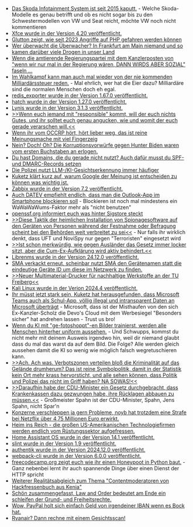 * [Das Skoda Infotainment System ist seit 2015 kaputt.](https://www.borncity.com/blog/2024/12/16/skoda-schwachstelle-in-infotainment-erlaubt-malware-injektion-per-bluetooth/) - Welche Skoda-Modelle es genau betrifft und ob es nicht sogar bis zu den Schwestermodellen von VW und Seat reicht, möchte VW noch nicht kommentieren
* [Xfce wurde in der Version 4.20 veröffentlicht.](https://lwn.net/Articles/1002245/)
* [Glutton zeigt, wie seit 2023 Angriffe auf PHP gefahren werden können](https://www.bleepingcomputer.com/news/security/winnti-hackers-target-other-threat-actors-with-new-glutton-php-backdoor/)
* [Wer überwacht die Überwacher? In Frankfurt am Main niemand und so kamen darüber viele Drogen in unser Land](https://blog.fefe.de/?ts=99a1baa5)
* [Wenn die amtierende Regierungspartei mit dem Kanzlerposten von "wenn wir nur mal in der Regierung wären, DANN WIRDS ABER SOZIAL" faseln ...](https://blog.fefe.de/?ts=99a1dd78)
* [Im Wahlkampf kann man auch mal wieder von der nie kommenden Milliardärssteuer reden.](https://blog.fefe.de/?ts=99a1c7db) - Mal ehrlich, wer hat die Eier dazu? Milliardäre sind die normalen Menschen doch eh egal.
* [redis_exporter wurde in der Version 1.67.0 veröffentlicht.](https://github.com/oliver006/redis_exporter/releases/tag/v1.67.0)
* [hatch wurde in der Version 1.27.0 veröffentlicht.](https://github.com/pypa/hatch/releases/tag/hatchling-v1.27.0)
* [Lynis wurde in der Version 3.1.3 veröffentlicht.](https://github.com/CISOfy/lynis/releases/tag/3.1.3)
* [>>Wenn euch jemand mit "responsible" kommt, will der euch nichts Gutes, und ihr solltet euch genau angucken, wie und womit der euch gerade verarschen will.<<](https://blog.fefe.de/?ts=999e1a89)
* [Wenn ihr vom OCCRP hört, hört lieber weg, das ist reine Meinungsmache mit viel Fingerzeig](https://blog.fefe.de/?ts=999e10d5)
* [Nein? Doch! Oh? Die Korruptionsvorwürfe gegen Hunter Biden waren vom ersten Buchstaben an erlogen.](https://blog.fefe.de/?ts=999e73f2)
* [Du hast Domains, die du gerade nicht nutzt? Auch dafür musst du SPF- und DMARC-Records setzen](https://www.kuketz-blog.de/warum-du-fuer-ungenutzte-domains-spf-und-dmarc-records-setzen-solltest/)
* [Die Polizei nutzt LLM-/KI-Gesichtserkennung immer häufiger](https://netzpolitik.org/2024/neues-bka-system-polizeiliche-gesichtserkennung-geht-steil/)
* [Kuketz klärt kurz auf, warum Google der Meinung ist entscheiden zu können was wichtig ist.](https://www.kuketz-blog.de/zwischen-sicherheit-und-kontrolle-warum-die-play-integrity-api-custom-roms-wie-grapheneos-benachteiligt/)
* [Zabbix wurde in der Version 7.2 veröffentlicht.](https://www.borncity.com/blog/2024/12/17/zabbix-7-2-veroeffentlicht/)
* [Auch DATEV empfiehlt endlich, dass man die Outlook-App im Smartphone blockieren soll](https://www.borncity.com/blog/2024/12/17/datev-empfiehlt-die-neue-outlook-app-zu-blockieren/) - Blockieren ist noch mal mindestens ein WaWaWaWums-Faktor mehr als "nicht benutzen"
* [openssf.org informiert euch was hinter Sigstore steckt](https://openssf.org/blog/2024/12/16/sigstorecon-2024-advancing-software-supply-chain-security/)
* [>>Diese Taktik der heimlichen Installation von Spionagesoftware auf den Geräten von Personen während der Festnahme oder Befragung scheint bei den Behörden weit verbreitet zu sei<<](https://netzpolitik.org/2024/ein-digitales-gefaengnis-wie-die-serbische-regierung-die-zivilgesellschaft-ausspioniert/) - Nur falls ihr wirklich denkt, dass UFT und NoviSpy nur gegen "Terroristen" eingesetzt wird
* [>>Ist schon merkwürdig, wie gegen Ausländer das Gesetz immer locker sitzt, aber die Cum-Ex-Aufklärung wird aktiv behindert.<<](https://blog.fefe.de/?ts=999f2e2f)
* [Librenms wurde in der Version 24.12.0 veröffentlicht.](https://github.com/librenms/librenms/releases/tag/24.12.0)
* [SMA verkackt erneut, scheinbar nutzt SMA den Gerätenamen statt die eindeutige Geräte ID um diese im Netzwerk zu finden.](https://www.borncity.com/blog/2024/12/18/sma-solaranlagenbetreiber-achtung-vor-avm-updates/)
* [>>Neuer Multimaterial-Drucker für nachhaltige Werkstoffe an der TU Freiberg<<](https://www.mdr.de/wissen/Neuer-Pulverdrucker-an-der-TU--Freiberg-Sachsen-100.html)
* [Kali Linux wurde in der Verion 2024.4 veröffentlicht.](https://www.kali.org/blog/kali-linux-2024-4-release/)
* [Ihr müsst jetzt stark sein, Kuketz hat herausgefunden, dass Microsoft Teams auch als Schul-App, völlig illegal und intransparent Daten an Microsoft überträgt](https://www.kuketz-blog.de/microsoft-teams-unzulaessige-datenuebertragungen-und-mangelnde-transparenz-schul-apps-teil-4/) - Microsoft, dass ist der Misthaufen von den sich Ex-Kanzler-Scholz die Devo's Cloud mit dem Werbesiegel "Besonders sicher" hat andrehen lassen - Trust us bro!
* [Wenn du KI mit "ge-fotoshoppt"-en Bilder trainierst, werden alle Menschen hinterher uniform aussehen.](https://blog.fefe.de/?ts=999de0cf) - Und Schwupps, kommst du nicht mehr mit deinem Ausweis irgendwo hin, weil dir niemand glaubt dass du mal das warst da auf dem Bild. Die Folge? Alle werden gleich aussehen damit die KI so wenig wie möglich falsch wegretuschieren kann.
* [>>Ach. Ach was. Verbotszonen verteilen bloß die Kriminalität auf das Gelände drumherum? Das ist reine Symbolpolitik, damit in der Statistik kein Ort mehr krass hervorsticht, und alle sehen können, dass Politik und Polizei das nicht im Griff haben? NA SOWAS!<<](https://blog.fefe.de/?ts=999c0700)
* [>>Daraufhin habe der CDU-Minister ein Gesetz durchgebracht, dass Krankenkassen dazu gezwungen habe, ihre Rücklagen abbauen zu müssen.<<](https://blog.fefe.de/?ts=999c062e) - Großmeister Spahn ist der CDU-Minister, Spahn, Jens Spahn, nicht Spar'n
* [Konzerne verschleppen ja gern Probleme, noyb hat trotzdem eine Strafe bei Netzflix über 4,75 Millionen Euro erwirkt.](https://noyb.eu/de/noyb-win-dutch-authority-fines-netflix-eu475-million)
* [Heim ins Reich - die großen US-Amerikanischen Technologiefirmen werden endlich vom Rüstungssektor aufgefressen.](https://netzpolitik.org/2024/big-tech-und-das-us-militaer-ein-verlockendes-geschaeft/)
* [Home Assistant OS wurde in der Version 14.1 veröffentlicht.](https://github.com/home-assistant/operating-system/releases/tag/14.1)
* [slint wurde in der Version 1.9 veröffentlicht.](https://github.com/slint-ui/slint/releases/tag/v1.9.0)
* [authentik wurde in der Version 2024.12.0 veröffentlicht.](https://github.com/goauthentik/authentik/releases/tag/version/2024.12.0)
* [webpack-cli wurde in der Version 6.0.0 veröffentlicht.](https://github.com/webpack/webpack-cli/releases/tag/webpack-cli%406.0.0)
* [freecodecamp.org zeigt euch wie ihr einen Honeypoot in Python baut.](https://www.freecodecamp.org/news/build-a-honeypot-with-python/) - Ganz nebenbei lernt ihr auch spannende Dinge über einen Dienst der HTTP spricht
* [Weiterer Realitätsabgleich zum Thema "Contentmoderatoren von Hackfressenbuch aus Kenia"](https://netzpolitik.org/2024/facebook-moderatorinnen-leiden-unter-schweren-psychischen-erkrankungen/)
* [Schön zusammengefasst, Law and Order bedeutet am Ende ein schleifen der Grund- und Freiheitsrechte.](https://netzpolitik.org/2024/gegen-den-autoritaeren-ordnungsstaat-die-volle-haerte-der-zivilgesellschaft/)
* [Wow, PayPal holt sich einfach Geld von irgendeiner IBAN wenn es Bock hat.](https://www.borncity.com/blog/2024/12/19/paypal-betrug-per-gastkonto-verbraucherzentrale-warnt/)
* [Ryanair? Dann rechne mit einem Gesichtsscan!](https://noyb.eu/de/want-book-ryanair-flight-prepare-face-scan)
